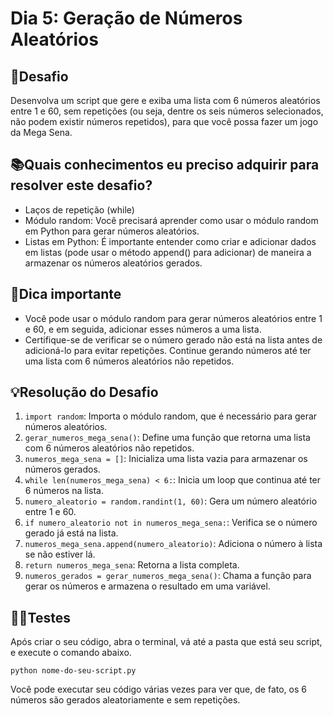 # Dia 5: Geração de Números Aleatórios

## 🎯Desafio

Desenvolva um script que gere e exiba uma lista com 6 números aleatórios entre 1 e 60, sem repetições (ou seja, dentre os seis números selecionados, não podem existir números repetidos), para que você possa fazer um jogo da Mega Sena.

## 📚Quais conhecimentos eu preciso adquirir para resolver este desafio?

- Laços de repetição (while)
- Módulo random: Você precisará aprender como usar o módulo random em Python para gerar números aleatórios.
- Listas em Python: É importante entender como criar e adicionar dados em listas (pode usar o método append() para adicionar) de maneira a armazenar os números aleatórios gerados.

## 🔔Dica importante

- Você pode usar o módulo random para gerar números aleatórios entre 1 e 60, e em seguida, adicionar esses números a uma lista.
- Certifique-se de verificar se o número gerado não está na lista antes de adicioná-lo para evitar repetições. Continue gerando números até ter uma lista com 6 números aleatórios não repetidos.

## 💡Resolução do Desafio

1. `import random`: Importa o módulo random, que é necessário para gerar números aleatórios.
2. `gerar_numeros_mega_sena()`: Define uma função que retorna uma lista com 6 números aleatórios não repetidos.
3. `numeros_mega_sena = []`: Inicializa uma lista vazia para armazenar os números gerados.
4. `while len(numeros_mega_sena) < 6:`: Inicia um loop que continua até ter 6 números na lista.
5. `numero_aleatorio = random.randint(1, 60)`: Gera um número aleatório entre 1 e 60.
6. `if numero_aleatorio not in numeros_mega_sena:`: Verifica se o número gerado já está na lista.
7. `numeros_mega_sena.append(numero_aleatorio)`: Adiciona o número à lista se não estiver lá.
8. `return numeros_mega_sena`: Retorna a lista completa.
9. `numeros_gerados = gerar_numeros_mega_sena()`: Chama a função para gerar os números e armazena o resultado em uma variável.

## 🕵️‍♀️Testes

Após criar o seu código, abra o terminal, vá até a pasta que está seu script, e execute o comando abaixo.

```
python nome-do-seu-script.py
```



Você pode executar seu código várias vezes para ver que, de fato, os 6 números são gerados aleatoriamente e sem repetições.
